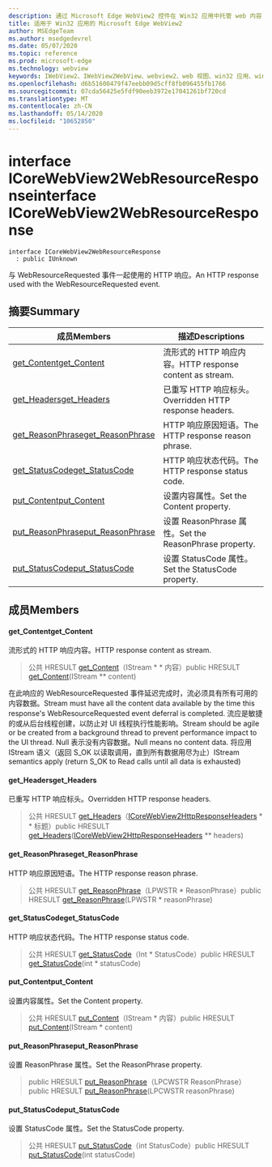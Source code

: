 ```yaml
---
description: 通过 Microsoft Edge WebView2 控件在 Win32 应用中托管 web 内容
title: 适用于 Win32 应用的 Microsoft Edge WebView2
author: MSEdgeTeam
ms.author: msedgedevrel
ms.date: 05/07/2020
ms.topic: reference
ms.prod: microsoft-edge
ms.technology: webview
keywords: IWebView2、IWebView2WebView、webview2、web 视图、win32 应用、win32、edge、ICoreWebView2、ICoreWebView2Controller、浏览器控件、边缘 html
ms.openlocfilehash: d6b51600479f47eebb09d5cff8fb096455fb1766
ms.sourcegitcommit: 07cda56425e5fdf90eeb3972e17041261bf720cd
ms.translationtype: MT
ms.contentlocale: zh-CN
ms.lasthandoff: 05/14/2020
ms.locfileid: "10652850"
---
```

# <span data-ttu-id="24e52-104">interface ICoreWebView2WebResourceResponse</span><span class="sxs-lookup"><span data-stu-id="24e52-104">interface ICoreWebView2WebResourceResponse</span></span> 

```
interface ICoreWebView2WebResourceResponse
  : public IUnknown
```

<span data-ttu-id="24e52-105">与 WebResourceRequested 事件一起使用的 HTTP 响应。</span><span class="sxs-lookup"><span data-stu-id="24e52-105">An HTTP response used with the WebResourceRequested event.</span></span>

## <span data-ttu-id="24e52-106">摘要</span><span class="sxs-lookup"><span data-stu-id="24e52-106">Summary</span></span>

 <span data-ttu-id="24e52-107">成员</span><span class="sxs-lookup"><span data-stu-id="24e52-107">Members</span></span>                        | <span data-ttu-id="24e52-108">描述</span><span class="sxs-lookup"><span data-stu-id="24e52-108">Descriptions</span></span>
--------------------------------|---------------------------------------------
[<span data-ttu-id="24e52-109">get_Content</span><span class="sxs-lookup"><span data-stu-id="24e52-109">get_Content</span></span>](#get_content) | <span data-ttu-id="24e52-110">流形式的 HTTP 响应内容。</span><span class="sxs-lookup"><span data-stu-id="24e52-110">HTTP response content as stream.</span></span>
[<span data-ttu-id="24e52-111">get_Headers</span><span class="sxs-lookup"><span data-stu-id="24e52-111">get_Headers</span></span>](#get_headers) | <span data-ttu-id="24e52-112">已重写 HTTP 响应标头。</span><span class="sxs-lookup"><span data-stu-id="24e52-112">Overridden HTTP response headers.</span></span>
[<span data-ttu-id="24e52-113">get_ReasonPhrase</span><span class="sxs-lookup"><span data-stu-id="24e52-113">get_ReasonPhrase</span></span>](#get_reasonphrase) | <span data-ttu-id="24e52-114">HTTP 响应原因短语。</span><span class="sxs-lookup"><span data-stu-id="24e52-114">The HTTP response reason phrase.</span></span>
[<span data-ttu-id="24e52-115">get_StatusCode</span><span class="sxs-lookup"><span data-stu-id="24e52-115">get_StatusCode</span></span>](#get_statuscode) | <span data-ttu-id="24e52-116">HTTP 响应状态代码。</span><span class="sxs-lookup"><span data-stu-id="24e52-116">The HTTP response status code.</span></span>
[<span data-ttu-id="24e52-117">put_Content</span><span class="sxs-lookup"><span data-stu-id="24e52-117">put_Content</span></span>](#put_content) | <span data-ttu-id="24e52-118">设置内容属性。</span><span class="sxs-lookup"><span data-stu-id="24e52-118">Set the Content property.</span></span>
[<span data-ttu-id="24e52-119">put_ReasonPhrase</span><span class="sxs-lookup"><span data-stu-id="24e52-119">put_ReasonPhrase</span></span>](#put_reasonphrase) | <span data-ttu-id="24e52-120">设置 ReasonPhrase 属性。</span><span class="sxs-lookup"><span data-stu-id="24e52-120">Set the ReasonPhrase property.</span></span>
[<span data-ttu-id="24e52-121">put_StatusCode</span><span class="sxs-lookup"><span data-stu-id="24e52-121">put_StatusCode</span></span>](#put_statuscode) | <span data-ttu-id="24e52-122">设置 StatusCode 属性。</span><span class="sxs-lookup"><span data-stu-id="24e52-122">Set the StatusCode property.</span></span>

## <span data-ttu-id="24e52-123">成员</span><span class="sxs-lookup"><span data-stu-id="24e52-123">Members</span></span>

#### <span data-ttu-id="24e52-124">get_Content</span><span class="sxs-lookup"><span data-stu-id="24e52-124">get_Content</span></span> 

<span data-ttu-id="24e52-125">流形式的 HTTP 响应内容。</span><span class="sxs-lookup"><span data-stu-id="24e52-125">HTTP response content as stream.</span></span>

> <span data-ttu-id="24e52-126">公共 HRESULT [get_Content](#get_content)（IStream \* \* 内容）</span><span class="sxs-lookup"><span data-stu-id="24e52-126">public HRESULT [get_Content](#get_content)(IStream \*\* content)</span></span>

<span data-ttu-id="24e52-127">在此响应的 WebResourceRequested 事件延迟完成时，流必须具有所有可用的内容数据。</span><span class="sxs-lookup"><span data-stu-id="24e52-127">Stream must have all the content data available by the time this response's WebResourceRequested event deferral is completed.</span></span> <span data-ttu-id="24e52-128">流应是敏捷的或从后台线程创建，以防止对 UI 线程执行性能影响。</span><span class="sxs-lookup"><span data-stu-id="24e52-128">Stream should be agile or be created from a background thread to prevent performance impact to the UI thread.</span></span> <span data-ttu-id="24e52-129">Null 表示没有内容数据。</span><span class="sxs-lookup"><span data-stu-id="24e52-129">Null means no content data.</span></span> <span data-ttu-id="24e52-130">将应用 IStream 语义（返回 S_OK 以读取调用，直到所有数据用尽为止）</span><span class="sxs-lookup"><span data-stu-id="24e52-130">IStream semantics apply (return S_OK to Read calls until all data is exhausted)</span></span>

#### <span data-ttu-id="24e52-131">get_Headers</span><span class="sxs-lookup"><span data-stu-id="24e52-131">get_Headers</span></span> 

<span data-ttu-id="24e52-132">已重写 HTTP 响应标头。</span><span class="sxs-lookup"><span data-stu-id="24e52-132">Overridden HTTP response headers.</span></span>

> <span data-ttu-id="24e52-133">公共 HRESULT [get_Headers](#get_headers)（[ICoreWebView2HttpResponseHeaders](icorewebview2httpresponseheaders.md) \* \* 标题）</span><span class="sxs-lookup"><span data-stu-id="24e52-133">public HRESULT [get_Headers](#get_headers)([ICoreWebView2HttpResponseHeaders](icorewebview2httpresponseheaders.md) \*\* headers)</span></span>

#### <span data-ttu-id="24e52-134">get_ReasonPhrase</span><span class="sxs-lookup"><span data-stu-id="24e52-134">get_ReasonPhrase</span></span> 

<span data-ttu-id="24e52-135">HTTP 响应原因短语。</span><span class="sxs-lookup"><span data-stu-id="24e52-135">The HTTP response reason phrase.</span></span>

> <span data-ttu-id="24e52-136">公共 HRESULT [get_ReasonPhrase](#get_reasonphrase)（LPWSTR \* ReasonPhrase）</span><span class="sxs-lookup"><span data-stu-id="24e52-136">public HRESULT [get_ReasonPhrase](#get_reasonphrase)(LPWSTR \* reasonPhrase)</span></span>

#### <span data-ttu-id="24e52-137">get_StatusCode</span><span class="sxs-lookup"><span data-stu-id="24e52-137">get_StatusCode</span></span> 

<span data-ttu-id="24e52-138">HTTP 响应状态代码。</span><span class="sxs-lookup"><span data-stu-id="24e52-138">The HTTP response status code.</span></span>

> <span data-ttu-id="24e52-139">公共 HRESULT [get_StatusCode](#get_statuscode)（Int \* StatusCode）</span><span class="sxs-lookup"><span data-stu-id="24e52-139">public HRESULT [get_StatusCode](#get_statuscode)(int \* statusCode)</span></span>

#### <span data-ttu-id="24e52-140">put_Content</span><span class="sxs-lookup"><span data-stu-id="24e52-140">put_Content</span></span> 

<span data-ttu-id="24e52-141">设置内容属性。</span><span class="sxs-lookup"><span data-stu-id="24e52-141">Set the Content property.</span></span>

> <span data-ttu-id="24e52-142">公共 HRESULT [put_Content](#put_content)（IStream \* 内容）</span><span class="sxs-lookup"><span data-stu-id="24e52-142">public HRESULT [put_Content](#put_content)(IStream \* content)</span></span>

#### <span data-ttu-id="24e52-143">put_ReasonPhrase</span><span class="sxs-lookup"><span data-stu-id="24e52-143">put_ReasonPhrase</span></span> 

<span data-ttu-id="24e52-144">设置 ReasonPhrase 属性。</span><span class="sxs-lookup"><span data-stu-id="24e52-144">Set the ReasonPhrase property.</span></span>

> <span data-ttu-id="24e52-145">public HRESULT [put_ReasonPhrase](#put_reasonphrase)（LPCWSTR ReasonPhrase）</span><span class="sxs-lookup"><span data-stu-id="24e52-145">public HRESULT [put_ReasonPhrase](#put_reasonphrase)(LPCWSTR reasonPhrase)</span></span>

#### <span data-ttu-id="24e52-146">put_StatusCode</span><span class="sxs-lookup"><span data-stu-id="24e52-146">put_StatusCode</span></span> 

<span data-ttu-id="24e52-147">设置 StatusCode 属性。</span><span class="sxs-lookup"><span data-stu-id="24e52-147">Set the StatusCode property.</span></span>

> <span data-ttu-id="24e52-148">公共 HRESULT [put_StatusCode](#put_statuscode)（int StatusCode）</span><span class="sxs-lookup"><span data-stu-id="24e52-148">public HRESULT [put_StatusCode](#put_statuscode)(int statusCode)</span></span>

